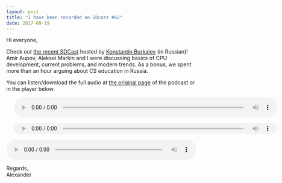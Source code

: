 ```yaml
---
layout: post
title: "I have been recorded on SDcast #62"
date: 2017-09-19
---
```


<p>Hi everyone,</p>

<p>Check out <a href="https://sdcast.ksdaemon.ru/2017/09/sdcast-62/">the recent SDCast</a> hosted by <a href="https://ksdaemon.ru/">Konstantin Burkalev</a> (in Russian)! Amir Aupov, Aleksei Markin and I were discussing basics of CPU development, current problems, and modern trends. As a bonus, we spent more than an hour arguing about CS education in Russia.</p>

<p>You can listen/download the full audio at <a href="https://sdcast.ksdaemon.ru/2017/09/sdcast-62/">the original page</a> of the podcast or in the player below:</p>

<p>
<audio controls="controls" preload="metadata" style="min-height: 30px; width: 700px; padding-left: 20px;">
   <source src="https://github.com/alexander-titov/alexander-titov.github.io/blob/master/media/SDCast_N62__26_August_2017.ogg?raw=true" type="audio/ogg">
   <source src="https://sdcast.ksdaemon.ru/podlove/file/293/s/webplayer/c/episode/SDCast-62.ogg" type="audio/ogg">
   <source src="https://sdcast.ksdaemon.ru/podlove/file/292/s/webplayer/c/episode/SDCast-62.mp3" type="audio/mpeg">
Your browser does not support the audio element.
</audio>
</p>

<p>
<audio controls="controls" preload="metadata" style="height: 30px; width: 700px; padding-left: 20px;">
   <source src="https://github.com/alexander-titov/alexander-titov.github.io/blob/master/media/SDCast_N62__26_August_2017.ogg?raw=true" type="audio/ogg">
   <source src="https://sdcast.ksdaemon.ru/podlove/file/293/s/webplayer/c/episode/SDCast-62.ogg" type="audio/ogg">
   <source src="https://sdcast.ksdaemon.ru/podlove/file/292/s/webplayer/c/episode/SDCast-62.mp3" type="audio/mpeg">
Your browser does not support the audio element.
</audio>
</p>

<p>
<audio controls="controls" preload="metadata" style="width:100% !important; min-height: 30px; display:block;">
   <source src="https://github.com/alexander-titov/alexander-titov.github.io/blob/master/media/SDCast_N62__26_August_2017.ogg?raw=true" type="audio/ogg">
   <source src="https://sdcast.ksdaemon.ru/podlove/file/293/s/webplayer/c/episode/SDCast-62.ogg" type="audio/ogg">
   <source src="https://sdcast.ksdaemon.ru/podlove/file/292/s/webplayer/c/episode/SDCast-62.mp3" type="audio/mpeg">
Your browser does not support the audio element.
</audio>
</p>


<p>Regards,<br>Alexander</p>
